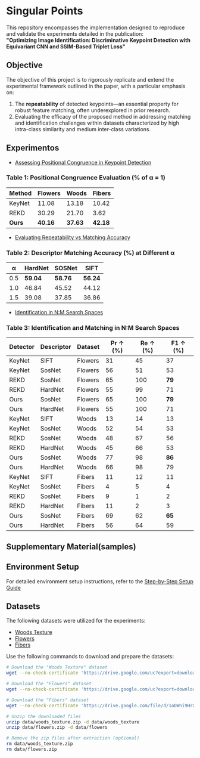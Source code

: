 # Singular Points  

This repository encompasses the implementation designed to reproduce and validate the experiments detailed in the publication:  
**"Optimizing Image Identification: Discriminative Keypoint Detection with Equivariant CNN and SSIM-Based Triplet Loss"**  

## Objective  

The objective of this project is to rigorously replicate and extend the experimental framework outlined in the paper, with a particular emphasis on:  
1. The **repeatability** of detected keypoints—an essential property for robust feature matching, often underexplored in prior research.  
2. Evaluating the efficacy of the proposed method in addressing matching and identification challenges within datasets characterized by high intra-class similarity and medium inter-class variations.  

## Experimentos

- [Assessing Positional Congruence in Keypoint Detection](kornia-positional-test.ipynb)
### Table 1: Positional Congruence Evaluation (% of α = 1)  
| **Method** | **Flowers** | **Woods** | **Fibers** |
| ---------- | ----------- | --------- | ---------- |
| KeyNet     | 11.08       | 13.18     | 10.42      |
| REKD       | 30.29       | 21.70     | 3.62       |
| **Ours**   | **40.16**   | **37.63** | **42.18**  |

- [Evaluating Repeatability vs Matching Accuracy](kornia-matching-test.ipynb)
### Table 2: Descriptor Matching Accuracy (%) at Different α
| **α** | **HardNet** | **SOSNet** | **SIFT**  |
| ----- | ----------- | ---------- | --------- |
| 0.5   | **59.04**   | **58.76**  | **56.24** |
| 1.0   | 46.84       | 45.52      | 44.12     |
| 1.5   | 39.08       | 37.85      | 36.86     |

- [Identification in N:M Search Spaces](grid_avaliacao_local.ipynb)

### Table 3: Identification and Matching in N:M Search Spaces
| **Detector** | **Descriptor** | **Dataset** | **Pr ↑ (%)** | **Re ↑ (%)** | **F1 ↑ (%)** |
| ------------ | -------------- | ----------- | ------------ | ------------ | ------------ |
| KeyNet       | SIFT           | Flowers     | 31           | 45           | 37           |
| KeyNet       | SosNet         | Flowers     | 56           | 51           | 53           |
| REKD         | SosNet         | Flowers     | 65           | 100          | **79**       |
| REKD         | HardNet        | Flowers     | 55           | 99           | 71           |
| Ours         | SosNet         | Flowers     | 65           | 100          | **79**       |
| Ours         | HardNet        | Flowers     | 55           | 100          | 71           |
| KeyNet       | SIFT           | Woods       | 13           | 14           | 13           |
| KeyNet       | SosNet         | Woods       | 52           | 54           | 53           |
| REKD         | SosNet         | Woods       | 48           | 67           | 56           |
| REKD         | HardNet        | Woods       | 45           | 66           | 53           |
| Ours         | SosNet         | Woods       | 77           | 98           | **86**       |
| Ours         | HardNet        | Woods       | 66           | 98           | 79           |
| KeyNet       | SIFT           | Fibers      | 11           | 12           | 11           |
| KeyNet       | SosNet         | Fibers      | 4            | 5            | 4            |
| REKD         | SosNet         | Fibers      | 9            | 1            | 2            |
| REKD         | HardNet        | Fibers      | 11           | 2            | 3            |
| Ours         | SosNet         | Fibers      | 69           | 62           | **65**       |
| Ours         | HardNet        | Fibers      | 56           | 64           | 59           |

## Supplementary Material(samples)



## Environment Setup
For detailed environment setup instructions, refer to the [Step-by-Step Setup Guide](pages/environment.md)

## Datasets
The following datasets were utilized for the experiments:

  - [Woods Texture](https://drive.google.com/uc?export=download&id=1DzJYC00lcZo-SQWdaRQHylMGTd-Mcz2h)
  - [Flowers](https://drive.google.com/uc?export=download&id=1z4Us0tlRrNEDSHlWwU42IFX57BNj7mcb)
  - [Fibers](https://drive.google.com/file/d/1oDWni9HrX92dl4xszXVoo2IGpUbj0Cs6/view?usp=sharing)

Use the following commands to download and prepare the datasets:
``` bash
# Download the "Woods Texture" dataset
wget --no-check-certificate 'https://drive.google.com/uc?export=download&id=1DzJYC00lcZo-SQWdaRQHylMGTd-Mcz2h' -O data/woods_texture.zip

# Download the "Flowers" dataset
wget --no-check-certificate 'https://drive.google.com/uc?export=download&id=1z4Us0tlRrNEDSHlWwU42IFX57BNj7mcb' -O data/flowers.zip

# Download the "Fibers" dataset
wget --no-check-certificate 'https://drive.google.com/file/d/1oDWni9HrX92dl4xszXVoo2IGpUbj0Cs6/view?usp=sharing' -O data/fibers.zip

# Unzip the downloaded files
unzip data/woods_texture.zip -d data/woods_texture
unzip data/flowers.zip -d data/flowers

# Remove the zip files after extraction (optional)
rm data/woods_texture.zip
rm data/flowers.zip
```
